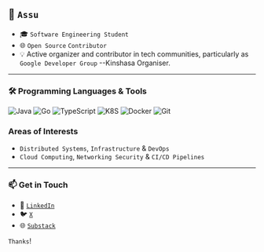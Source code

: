 ## 👋 `Assu`
- 🎓 `Software Engineering Student`
- 🌐 `Open Source` `Contributor` 
- 💡 Active organizer and contributor in tech communities, particularly as `Google Developer Group` --Kinshasa Organiser.
---
### 🛠️ Programming Languages & Tools

<p align="left">
  <img src="https://img.shields.io/badge/Java-ED8B00?style=for-the-badge&logo=java&logoColor=white" alt="Java" />
  <img src="https://camo.githubusercontent.com/3390cf0874e07e60f3f145014a7a10a568709a042089de55c1896eaab7b2a671/68747470733a2f2f7777772e766563746f726c6f676f2e7a6f6e652f6c6f676f732f676f6c616e672f676f6c616e672d617232312e737667" alt="Go" />
  <img src="https://camo.githubusercontent.com/bdb3147a18c53162797f3a088033c9b5e6dc44e00c40df1f851077370b58c123/68747470733a2f2f7777772e766563746f726c6f676f2e7a6f6e652f6c6f676f732f747970657363726970746c616e672f747970657363726970746c616e672d617232312e737667)" alt="TypeScript"  />
  <img src="https://camo.githubusercontent.com/9c0c26d6cba1657a95cbe34462bfb13e05e87e4972c4630e0c90e2932cb61492/68747470733a2f2f7777772e766563746f726c6f676f2e7a6f6e652f6c6f676f732f6b756265726e657465732f6b756265726e657465732d617232312e737667" alt="K8S" />
  <img src="https://camo.githubusercontent.com/d28e3985d8bfcd64f894c1eeeb6f073634f12d8b85734f353dbe2fd43679cc90/68747470733a2f2f7777772e766563746f726c6f676f2e7a6f6e652f6c6f676f732f646f636b65722f646f636b65722d617232312e737667" alt="Docker" />
  <img src="https://camo.githubusercontent.com/776f372179f73bb084115f5f4bb63d07da7b430489da39b832bc8ed2df17af3e/68747470733a2f2f7777772e766563746f726c6f676f2e7a6f6e652f6c6f676f732f6769742d73636d2f6769742d73636d2d617232312e737667" alt="Git" />
</p>

### Areas of Interests
- `Distributed Systems`, `Infrastructure` & `DevOps`
- `Cloud Computing`, `Networking Security` & `CI/CD Pipelines`
---
### 📫 Get in Touch
- 💼 [`LinkedIn`](https://www.linkedin.com/in/assu2000)  
- 🐦 [`X`](https://twitter.com/assu_2000)  
- 🌐 [`Substack`](https://assu2000.substack.com/)

`Thanks`!
